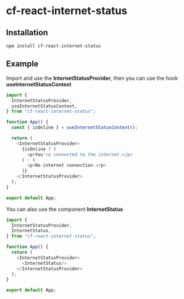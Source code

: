 # cf-react-internet-status

## Installation

```
npm install cf-react-internet-status
```

## Example

Import and use the **InternetStatusProvider**, then you can use the hook **useInternetStatusContext**

```typescript
import {
  InternetStatusProvider,
  useInternetStatusContext,
} from "cf-react-internet-status";

function App() {
  const { isOnline } = useInternetStatusContext();

  return (
    <InternetStatusProvider>
      {isOnline ? (
        <p>You're connected to the internet.</p>
      ) : (
        <p>No internet connection.</p>
      )}
    </InternetStatusProvider>
  );
}

export default App;
```

You can also use the component **InternetStatus**

```typescript
import {
  InternetStatusProvider,
  InternetStatus,
} from "cf-react-internet-status";

function App() {
  return (
    <InternetStatusProvider>
      <InternetStatus/>
    </InternetStatusProvider>
  );
}

export default App;
```